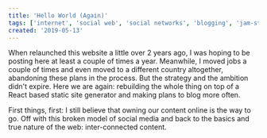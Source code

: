 ```yaml
---
title: 'Hello World (Again)'
tags: ['internet', 'social web', 'social networks', 'blogging', 'jam-stack', 'react', 'css']
created: '2019-05-13'
---
```


When relaunched this website a little over 2 years ago, I was hoping to be posting here at least a couple of times a year. Meanwhile, I moved jobs a couple of times and even moved to a different country altogether, abandoning these plans in the process. But the strategy and the ambition didn't expire. Here we are again: rebuilding the whole thing on top of a React based static site generator and making plans to blog more often.

<!-- abstract -->

First things, first: I still believe that owning our content online is the way to go. Off with this broken model of social media and back to the basics and true nature of the web: inter-connected content.
